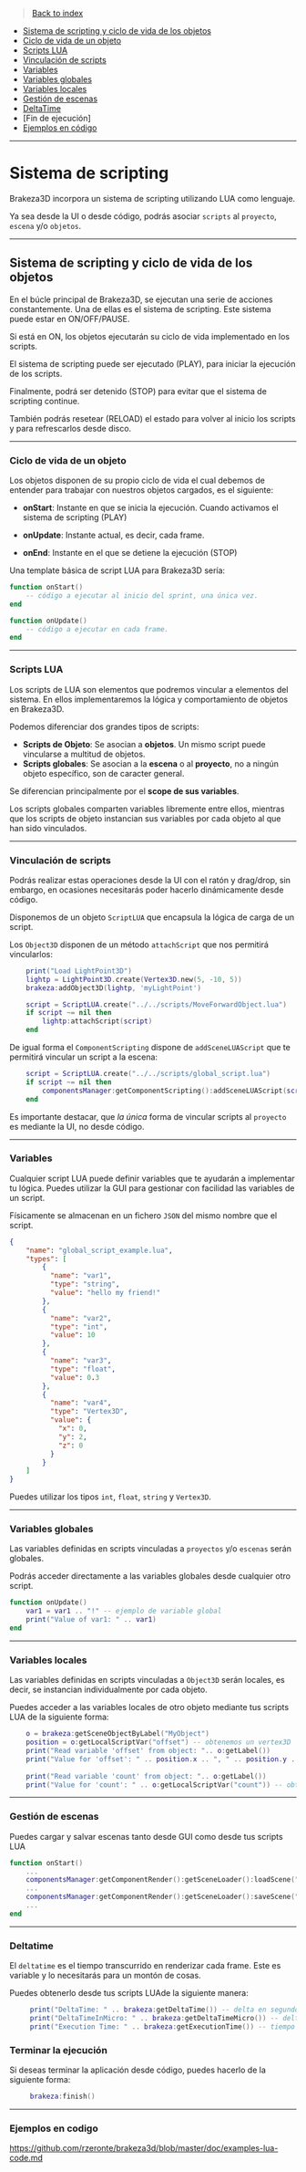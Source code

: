 > [Back to index](https://github.com/rzeronte/brakeza3d/blob/master/doc/00-index.md)

- [Sistema de scripting y ciclo de vida de los objetos](#sistema-de-scripting-y-ciclo-de-vida-de-los-objetos)
- [Ciclo de vida de un objeto](#ciclo-de-vida-de-un-objeto)
- [Scripts LUA](#scripts-lua)
- [Vinculación de scripts](#vinculación-de-scripts)
- [Variables](#variables)
- [Variables globales](#variables-globales)
- [Variables locales](#variables-locales)
- [Gestión de escenas](#gestión-de-escenas)
- [DeltaTime](#deltatime)
- [Fin de ejecución]
- [Ejemplos en código](#ejemplos-en-codigo)

---

# Sistema de scripting

Brakeza3D incorpora un sistema de scripting utilizando LUA como lenguaje.

Ya sea desde la UI o desde código, podrás asociar ``scripts`` al ``proyecto``, 
``escena`` y/o ``objetos``.

---
 
## Sistema de scripting y ciclo de vida de los objetos

En el búcle principal de Brakeza3D, se ejecutan una serie de acciones constantemente. Una de ellas
es el sistema de scripting. Este sistema puede estar en ON/OFF/PAUSE.

Si está en ON, los objetos ejecutarán su ciclo de vida implementado en los scripts.

El sistema de scripting puede ser ejecutado (PLAY), para iniciar la ejecución de los scripts.

Finalmente, podrá ser detenido (STOP) para evitar que el sistema de scripting continue.

También podrás resetear (RELOAD) el estado para volver al inicio los scripts y para refrescarlos desde disco.

---

### Ciclo de vida de un objeto

Los objetos disponen de su propio ciclo de vida el cual debemos de entender para trabajar con nuestros objetos cargados, es el siguiente:

- **onStart**: Instante en que se inicia la ejecución. Cuando activamos el sistema de scripting (PLAY)

- **onUpdate**: Instante actual, es decir, cada frame.

- **onEnd**: Instante en el que se detiene la ejecución (STOP)

Una template básica de script LUA para Brakeza3D sería:

```lua
function onStart()
    -- código a ejecutar al inicio del sprint, una única vez.
end

function onUpdate()
    -- código a ejecutar en cada frame.
end
```
---

### Scripts LUA

Los scripts de LUA son elementos que podremos vincular a elementos del sistema. En ellos implementaremos la lógica y comportamiento de objetos en Brakeza3D.

Podemos diferenciar dos grandes tipos de scripts:

- **Scripts de Objeto**: Se asocian a **objetos**. Un mismo script puede vincularse a multitud de objetos.
- **Scripts globales**: Se asocian a la **escena** o al **proyecto**, no a ningún objeto específico, son de caracter general.

Se diferencian principalmente por el **scope de sus variables**.

Los scripts globales comparten variables libremente entre ellos, mientras que los scripts de objeto instancian sus variables por cada objeto al
que han sido vinculados.

---

### Vinculación de scripts

Podrás realizar estas operaciones desde la UI con el ratón y drag/drop, sin embargo, 
en ocasiones necesitarás poder hacerlo dinámicamente desde código.

Disponemos de un objeto ``ScriptLUA`` que encapsula la lógica de carga de un script.


Los `Object3D` disponen de un método `attachScript` que nos permitirá vincularlos:

```lua
    print("Load LightPoint3D")
    lightp = LightPoint3D.create(Vertex3D.new(5, -10, 5))
    brakeza:addObject3D(lightp, 'myLightPoint')

    script = ScriptLUA.create("../../scripts/MoveForwardObject.lua")
    if script ~= nil then
        lightp:attachScript(script)
    end
```

De igual forma el ``ComponentScripting`` dispone de ``addSceneLUAScript`` que te permitirá vincular
un script a la escena:

```lua
    script = ScriptLUA.create("../../scripts/global_script.lua")
    if script ~= nil then
        componentsManager:getComponentScripting():addSceneLUAScript(script)
    end
```

Es importante destacar, que *la única* forma de vincular scripts al ``proyecto`` es mediante la UI, no desde código.

---

### Variables

Cualquier script LUA puede definir variables que te ayudarán a implementar tu lógica. Puedes utilizar la GUI
para gestionar con facilidad las variables de un script.

Físicamente se almacenan en un fichero ``JSON`` del mismo nombre que el script.

```json
{
	"name":	"global_script_example.lua",
	"types": [
        {
          "name": "var1",
          "type": "string",
          "value": "hello my friend!"
        },
        {
          "name": "var2",
          "type": "int",
          "value": 10
        },
        {
          "name": "var3",
          "type": "float",
          "value": 0.3
        },
        {
          "name": "var4",
          "type": "Vertex3D",
          "value": {
            "x": 0,
            "y": 2,
            "z": 0
          }
        }
    ]
}
```
Puedes utilizar los tipos `int`, `float`, `string` y `Vertex3D`.

---

### Variables globales

Las variables definidas en scripts vinculadas a ``proyectos`` y/o `escenas` serán globales.

Podrás acceder directamente a las variables globales desde cualquier otro
script.

```lua
function onUpdate()
    var1 = var1 .. "!" -- ejemplo de variable global
    print("Value of var1: " .. var1)
end

```

---

### Variables locales

Las variables definidas en scripts vinculadas a ``Object3D`` serán locales, 
es decir, se instancian individualmente por cada objeto.

Puedes acceder a las variables locales de otro objeto mediante tus scripts LUA
de la siguiente forma:

```lua
    o = brakeza:getSceneObjectByLabel("MyObject")
    position = o:getLocalScriptVar("offset") -- obtenemos un vertex3D
    print("Read variable 'offset' from object: ".. o:getLabel())
    print("Value for 'offset': " .. position.x .. ", " .. position.y .. ", " .. position.z)
    
    print("Read variable 'count' from object: ".. o:getLabel())
    print("Value for 'count': " .. o:getLocalScriptVar("count")) -- obtenemos int
```

---

### Gestión de escenas

Puedes cargar y salvar escenas tanto desde GUI como desde tus scripts LUA

```lua
function onStart()
    ...
    componentsManager:getComponentRender():getSceneLoader():loadScene("../scenes/scene_example.json")
    ...
    componentsManager:getComponentRender():getSceneLoader():saveScene("../scenes/scene_example.json")
    ...
end
```

---

### Deltatime

El `deltatime` es el tiempo transcurrido en renderizar cada frame. Este es variable y lo necesitarás para un montón
de cosas.

Puedes obtenerlo desde tus scripts LUAde la siguiente manera:

```lua
     print("DeltaTime: " .. brakeza:getDeltaTime()) -- delta en segundos
     print("DeltaTimeInMicro: " .. brakeza:getDeltaTimeMicro()) -- delta en microsegundos
     print("Execution Time: " .. brakeza:getExecutionTime()) -- tiempo total de ejecución
```

### Terminar la ejecución

Si deseas terminar la aplicación desde código, puedes hacerlo de la siguiente forma:

```lua
     brakeza:finish()
```

---

### Ejemplos en codigo

https://github.com/rzeronte/brakeza3d/blob/master/doc/examples-lua-code.md
